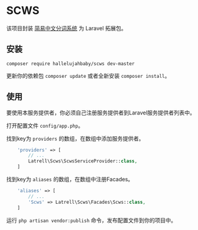 # SCWS

该项目封装 [简易中文分词系统](https://github.com/hightman/scws) 为 Laravel 拓展包。

## 安装

```
composer require hallelujahbaby/scws dev-master
```

更新你的依赖包 ```composer update``` 或者全新安装 ```composer install```。

## 使用

要使用本服务提供者，你必须自己注册服务提供者到Laravel服务提供者列表中。

打开配置文件 `config/app.php`。

找到key为 `providers` 的数组，在数组中添加服务提供者。

```php
    'providers' => [
        // ...
        Latrell\Scws\ScwsServiceProvider::class,
    ]
```

找到key为 `aliases` 的数组，在数组中注册Facades。

```php
    'aliases' => [
        // ...
        'Scws' => Latrell\Scws\Facades\Scws::class,
    ]
```

运行 `php artisan vendor:publish` 命令，发布配置文件到你的项目中。
